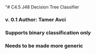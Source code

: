 "# C4.5 J48 Decision Tree Classifier
### v. 0.1 Author: Tamer Avci
### Supports binary classification only
### Needs to be made more generic

